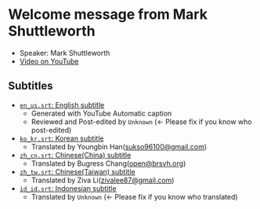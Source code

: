 # Welcome message from Mark Shuttleworth

- Speaker: Mark Shuttleworth
- [Video on YouTube](https://www.youtube.com/watch?v=RIfRIS9Xa9I)

## Subtitles

- [`en_us.srt`: English subtitle](en_us.srt)
    - Generated with YouTube Automatic caption
    - Reviewed and Post-edited by `Unknown` (<- Please fix if you know who post-edited)
- [`ko_kr.srt`: Korean subtitle](ko_kr.srt)
    - Translated by Youngbin Han(sukso96100@gmail.com)
- [`zh_cn.srt`: Chinese(China) subtitle](zh_cn.srt)
    - Translated by Bugress Chang(open@brsvh.org)
- [`zh_tw.srt`: Chinese(Taiwan) subtitle](zh_tw.srt)
    - Translated by Ziva Li(zivalee87@gmail.com)
- [`id_id.srt`: Indonesian subtitle](id_id.srt)
    - Translated by `Unknown` (<- Please fix if you know who translated)